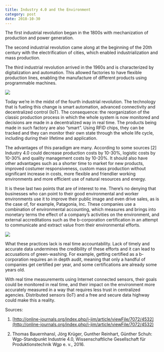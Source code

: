 ```yaml
---
title: Industry 4.0 and the Environment
category: post
date: 2018-10-30
---
```


The first industrial revolution began in the 1800s with mechanization of production and power generation.

The second industrial revolution came along at the beginning of the 20th century with the electrification of cities, which enabled industrialization and mass production.

The third industrial revolution arrived in the 1960s and is characterized by digitalization and automation. This allowed factories to have flexible production lines, enabling the manufacture of different products using programmable machines.

![](https://images.unsplash.com/photo-1513049560516-4924f003b501?ixlib=rb-0.3.5&q=80&fm=jpg&crop=entropy&cs=tinysrgb&w=690&h=400&fit=crop&ixid=eyJhcHBfaWQiOjF9&s=141b1021199db629d98050f176ba40d1)

Today we’re in the midst of the fourth industrial revolution. The technology that is fueling this change is smart automation, advanced connectivity and decentralized control (IoT). The consequence: the reorganization of the classic production process in which the whole system is now monitored and decisions are made in a decentralized way in real time. The products being made in such factory are also “smart”. Using RFID chips, they can be tracked and they can monitor their own state through the whole life cycle, including during their lifetime and application.

The advantages of this paradigm are many. According to some sources [2] Industry 4.0 could decrease production costs by 10-30%, logistic costs by 10-30% and quality management costs by 10-20%. It should also have other advantages such as a shorter time to market for new products, improved costumer responsiveness, custom mass production without significant increase in costs, more flexible and friendlier working environments and more efficient use of natural resources and energy.

It is these last two points that are of interest to me. There’s no denying that businesses who can point to their good environmental and worker environments use it to improve their public image and even drive sales, as is the case of, for example, Patagonia, Inc. These companies use a combination of environmental accounting, which measures and brings into monetary terms the effect of a company’s activities on the environment, and external accreditations such as the b-corporation certification in an attempt to communicate and extract value from their environmental efforts. 

![](https://images.unsplash.com/photo-1480970309692-0646e9ad0984?ixlib=rb-0.3.5&q=80&fm=jpg&crop=entropy&cs=tinysrgb&w=690&h=400&fit=crop&ixid=eyJhcHBfaWQiOjF9&s=fd6265f89cab6647763f98bed5d66b70)

What these practices lack is real time accountability. Lack of timely and accurate data undermines the credibility of these efforts and it can lead to accusations of green-washing. For example, getting certified as a b-corporation requires an in depth audit, meaning that only a handful of companies get certified per year, and some certifications are already some years old.

With real time measurements using Internet connected sensors, their goals could be monitored in real time, and their impact on the environment more accurately measured in a way that requires less trust in centralized agencies. Distributed sensors (IoT) and a free and secure data highway could make this a reality.

Sources: 

1. [http://online-journals.org/index.php/i-jim/article/viewFile/7072/4532](http://online-journals.org/index.php/i-jim/article/viewFile/7072/4532)

2. Thomas Bauernhansl, Jörg Krüger, Gunther Reinhart, Günther Schuh: Wgp-Standpunkt Industrie 4.0, Wissenschaftliche Gesellschaft für Produktionstechnik Wgp e. v., 2016.

